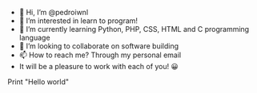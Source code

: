 - 👋 Hi, I’m @pedroiwnl
- 👀 I’m interested in learn to program!
- 🌱 I’m currently learning Python, PHP, CSS, HTML and C programming language     
- 💞️ I’m looking to collaborate on software building                                                                                                                   
- 📫 How to reach me? Through my personal email
- It will be a pleasure to work with each of you! 😀



Print "Hello world"
